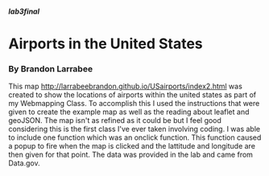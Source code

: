 ##### lab3final #####
# Airports in the United States #
### By Brandon Larrabee ###
</b>

This map http://larrabeebrandon.github.io/USairports/index2.html was created to show the locations of airports within the united states as part of my Webmapping Class. To accomplish this I used the instructions that were given to create the example map as well as the reading about leaflet and geoJSON. The map isn't as refined as it could be but I feel good considering this is the first class I've ever taken involving coding. I was able to include one function which was an onclick function. This function caused a popup to fire when the map is clicked and the lattitude and longitude are then given for that point. The data was provided in the lab and came from Data.gov. 
